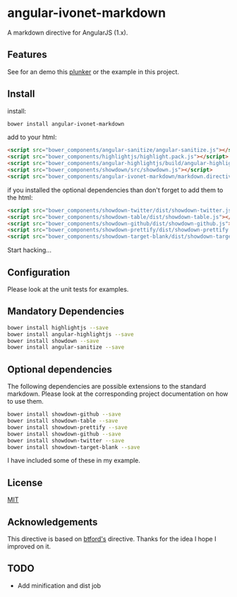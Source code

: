 # angular-ivonet-markdown

A markdown directive for AngularJS (1.x). 

## Features

See for an demo this [plunker](http://plnkr.co/edit/SCPkcZjRCghoavJpRJij?p=preview) or the example in this project.

## Install

install:

```sh
bower install angular-ivonet-markdown
```

add to your html:

```html
<script src="bower_components/angular-sanitize/angular-sanitize.js"></script>
<script src="bower_components/highlightjs/highlight.pack.js"></script>
<script src="bower_components/angular-highlightjs/build/angular-highlightjs.js"></script>
<script src="bower_components/showdown/src/showdown.js"></script>
<script src="bower_components/angular-ivonet-markdown/markdown.directive.js"></script>
```

if you installed the optional dependencies than don't forget to add them to the html:

```html
<script src="bower_components/showdown-twitter/dist/showdown-twitter.js"></script>
<script src="bower_components/showdown-table/dist/showdown-table.js"></script>
<script src="bower_components/showdown-github/dist/showdown-github.js"></script>
<script src="bower_components/showdown-prettify/dist/showdown-prettify.js"></script>
<script src="bower_components/showdown-target-blank/dist/showdown-target-blank.js"></script>
```

Start hacking...

## Configuration

Please look at the unit tests for examples.

## Mandatory Dependencies

```sh
bower install highlightjs --save
bower install angular-highlightjs --save
bower install showdown --save
bower install angular-sanitize --save
```

## Optional dependencies

The following dependencies are possible extensions to the standard markdown.
Please look at the corresponding project documentation on how to use them.

```sh
bower install showdown-github --save
bower install showdown-table --save
bower install showdown-prettify --save
bower install showdown-github --save
bower install showdown-twitter --save
bower install showdown-target-blank --save
```

I have included some of these in my example.


## License

[MIT](MIT-LICENSE.txt)

## Acknowledgements
 
This directive is based on [btford's](https://github.com/btford/angular-markdown-directive) directive.
Thanks for the idea I hope I improved on it.


## TODO

* Add minification and dist job